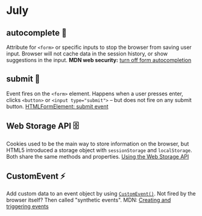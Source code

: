 # July

## autocomplete 🚫

Attribute for `<form>` or specific inputs to stop the browser from saving user input. Browser will not cache data in the session history, or show suggestions in the input. **MDN web security:** [turn off form autocompletion](https://developer.mozilla.org/en-US/docs/Web/Security/Securing_your_site/Turning_off_form_autocompletion#The_autocomplete_attribute_and_login_fields)

## submit 🧨

Event fires on the `<form>` element. Happens when a user presses enter, clicks `<button>` or `<input type="submit">` – but does not fire on any submit button. [HTMLFormElement: submit event](https://developer.mozilla.org/en-US/docs/Web/API/HTMLFormElement/submit_event)

## Web Storage API 🗄

Cookies used to be the main way to store information on the browser, but HTML5 introduced a storage object with `sessionStorage` and `localStorage`. Both share the same methods and properties. [Using the Web Storage API](https://developer.mozilla.org/en-US/docs/Web/API/Web_Storage_API/Using_the_Web_Storage_API)

## CustomEvent ⚡️

Add custom data to an event object by using [`CustomEvent()`](https://developer.mozilla.org/en-US/docs/Web/API/CustomEvent/CustomEvent). Not fired by the browser itself? Then called "synthetic events". MDN: [Creating and triggering events](https://developer.mozilla.org/en-US/docs/Web/Guide/Events/Creating_and_triggering_events)
